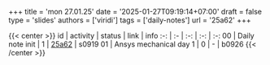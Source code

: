 +++
title = 'mon 27.01.25'
date = '2025-01-27T09:19:14+07:00'
draft = false
type = 'slides'
authors = ['viridi']
tags = ['daily-notes']
url = '25a62'
+++

{{< center >}}
id | activity | status | link | info
:-: | :- | :-: | :-: | :-:
00 | Daily note init         | 1 | [25a62](/rusn/25a62) | s0919
01 | Ansys mechanical day 1  | 0 | - | b0926
{{< /center >}}

